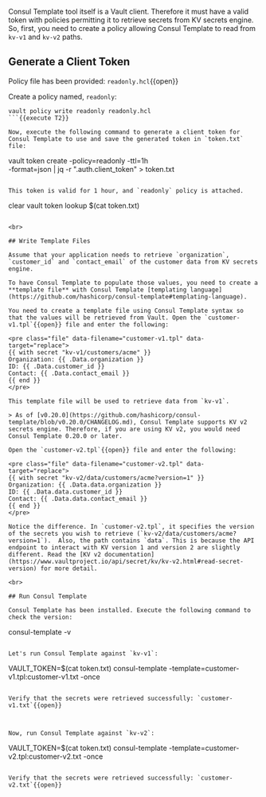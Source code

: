 Consul Template tool itself is a Vault client. Therefore it must have a valid token with policies permitting it to retrieve secrets from KV secrets engine. So, first, you need to create a policy allowing Consul Template to read from `kv-v1` and `kv-v2` paths.


## Generate a Client Token

Policy file has been provided: `readonly.hcl`{{open}}

Create a policy named, `readonly`:

```
vault policy write readonly readonly.hcl
```{{execute T2}}

Now, execute the following command to generate a client token for Consul Template to use and save the generated token in `token.txt` file:

```
vault token create -policy=readonly -ttl=1h \
      -format=json | jq -r ".auth.client_token" > token.txt
```{{execute T2}}

This token is valid for 1 hour, and `readonly` policy is attached.

```
clear
vault token lookup $(cat token.txt)
```{{execute T2}}

<br>

## Write Template Files

Assume that your application needs to retrieve `organization`, `customer_id` and `contact_email` of the customer data from KV secrets engine.

To have Consul Template to populate those values, you need to create a **template file** with Consul Template [templating language](https://github.com/hashicorp/consul-template#templating-language).

You need to create a template file using Consul Template syntax so that the values will be retrieved from Vault. Open the `customer-v1.tpl`{{open}} file and enter the following:

<pre class="file" data-filename="customer-v1.tpl" data-target="replace">
{{ with secret "kv-v1/customers/acme" }}
Organization: {{ .Data.organization }}
ID: {{ .Data.customer_id }}
Contact: {{ .Data.contact_email }}
{{ end }}
</pre>

This template file will be used to retrieve data from `kv-v1`.

> As of [v0.20.0](https://github.com/hashicorp/consul-template/blob/v0.20.0/CHANGELOG.md), Consul Template supports KV v2 secrets engine. Therefore, if you are using KV v2, you would need Consul Template 0.20.0 or later.

Open the `customer-v2.tpl`{{open}} file and enter the following:

<pre class="file" data-filename="customer-v2.tpl" data-target="replace">
{{ with secret "kv-v2/data/customers/acme?version=1" }}
Organization: {{ .Data.data.organization }}
ID: {{ .Data.data.customer_id }}
Contact: {{ .Data.data.contact_email }}
{{ end }}
</pre>

Notice the difference. In `customer-v2.tpl`, it specifies the version of the secrets you wish to retrieve (`kv-v2/data/customers/acme?version=1`).  Also, the path contains `data`. This is because the API endpoint to interact with KV version 1 and version 2 are slightly different. Read the [KV v2 documentation](https://www.vaultproject.io/api/secret/kv/kv-v2.html#read-secret-version) for more detail.

<br>

## Run Consul Template

Consul Template has been installed. Execute the following command to check the version:

```
consul-template -v
```{{execute T2}}

Let's run Consul Template against `kv-v1`:

```
VAULT_TOKEN=$(cat token.txt) consul-template -template=customer-v1.tpl:customer-v1.txt -once
```{{execute T2}}

Verify that the secrets were retrieved successfully: `customer-v1.txt`{{open}}



Now, run Consul Template against `kv-v2`:

```
VAULT_TOKEN=$(cat token.txt) consul-template -template=customer-v2.tpl:customer-v2.txt -once
```{{execute T2}}

Verify that the secrets were retrieved successfully: `customer-v2.txt`{{open}}
